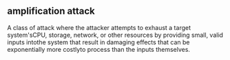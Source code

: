 ## amplification attack

A class of attack where the attacker attempts to exhaust a target system'sCPU, storage, network, or other resources by providing small, valid inputs intothe system that result in damaging effects that can be exponentially more costlyto process than the inputs themselves.


